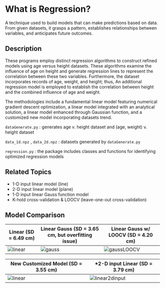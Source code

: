 # What is Regression?
A technique used to build models that can make predictions based on data. From given datasets, it grasps a pattern, establishes relationships between variables, and anticipates future outcomes.

## Description
These programs employ distinct regression algorithms to construct refined models using age versus height datasets. These algorithms examine the influence of age on height and generate regression lines to represent the correlation between these two variables. Furthermore, the dataset incorporates records of age, weight, and height; thus, An additional regression model is employed to establish the correlation between height and the combined influence of age and weight.

The methodologies include a fundamental linear model featuring numerical gradient descent optimization, a linear model integrated with an analytical solution, a linear model enhanced through Gaussian function, and a customized new model incorporating datasets trend.

`dataGenerate.py` : generates age v. height dataset and (age, weight) v. height dataset 

`data_1d.npz` , `data_2d.npz` : datasets generated by `dataGenerate.py`

`regression.py` : the package includes classes and functions for identifying optimized regression models

## Related Topics
* 1-D input linear model (line)
* 2-D input linear model (plane)
* 1-D input linear Gauss function model
* K-hold cross-validation & LOOCV (leave-one-out cross-validation)

## Model Comparison

| Linear (SD = 6.49 cm)               | Linear Gauss (SD = 3.65 cm, but overfitting issue)  | Linear Gauss w/ LOOCV (SD = 4.20 cm)                                     |
| ----------------------------------- | ----------------------------------- | ------------------------------------------- |
| ![linear](https://github.com/mynoong/machine-learning-basics/assets/113654157/bf6fd75a-e216-44d4-804d-34c8ffea8519) | ![gauss](https://github.com/mynoong/machine-learning-basics/assets/113654157/503d2b65-169a-40d6-a5ee-094a8ff9073d) | ![gaussLOOCV](https://github.com/mynoong/machine-learning-basics/assets/113654157/34f09990-c56c-4ba5-aff7-1ef2e6dbbee1) |

| New Customized Model (SD = 3.55 cm) | *2-D input Linear  (SD = 3.79 cm) |                           
| ----------------------------------- | ----------------------------------- | 
| ![linear](https://github.com/mynoong/machine-learning-basics/assets/113654157/cc1bd306-de02-4c73-800d-96ad2d1b3458) | ![linear2dinput](https://github.com/mynoong/machine-learning-basics/assets/113654157/7a0b9df0-ac6c-43e3-b9b4-7ad08e0e3ade) |


</div>




